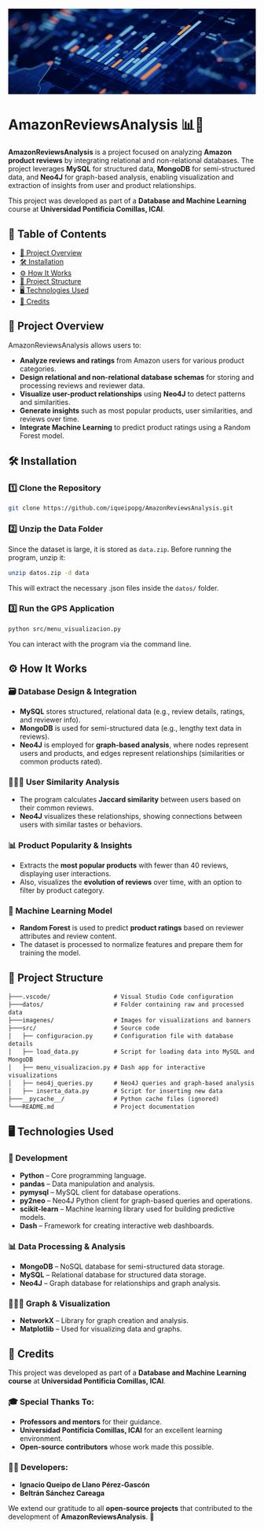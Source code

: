 ![Amazon Reviews Analysis Banner](AmazonReviewsBanner.png)

# AmazonReviewsAnalysis 📊🛒

**AmazonReviewsAnalysis** is a project focused on analyzing **Amazon product reviews** by integrating relational and non-relational databases. The project leverages **MySQL** for structured data, **MongoDB** for semi-structured data, and **Neo4J** for graph-based analysis, enabling visualization and extraction of insights from user and product relationships.

This project was developed as part of a **Database and Machine Learning** course at **Universidad Pontificia Comillas, ICAI**.

## 📜 Table of Contents
- [📌 Project Overview](#-project-overview)
- [🛠️ Installation](#-installation)
- [⚙️ How It Works](#-how-it-works)
- [📂 Project Structure](#-project-structure)
- [🖥️ Technologies Used](#-technologies-used)
- [🙌 Credits](#-credits)

## 📌 Project Overview

AmazonReviewsAnalysis allows users to:
- **Analyze reviews and ratings** from Amazon users for various product categories.
- **Design relational and non-relational database schemas** for storing and processing reviews and reviewer data.
- **Visualize user-product relationships** using **Neo4J** to detect patterns and similarities.
- **Generate insights** such as most popular products, user similarities, and reviews over time.
- **Integrate Machine Learning** to predict product ratings using a Random Forest model.

## 🛠️ Installation

### 1️⃣ Clone the Repository
```sh
git clone https://github.com/iqueipopg/AmazonReviewsAnalysis.git
```

### 2️⃣ Unzip the Data Folder
Since the dataset is large, it is stored as `data.zip`. Before running the program, unzip it:
```sh
unzip datos.zip -d data
```
This will extract the necessary .json files inside the `datos/` folder.

### 3️⃣ Run the GPS Application
```sh
python src/menu_visualizacion.py
```
You can interact with the program via the command line.

## ⚙️ How It Works

### 🗃️ Database Design & Integration
- **MySQL** stores structured, relational data (e.g., review details, ratings, and reviewer info).
- **MongoDB** is used for semi-structured data (e.g., lengthy text data in reviews).
- **Neo4J** is employed for **graph-based analysis**, where nodes represent users and products, and edges represent relationships (similarities or common products rated).
### 🧑‍🤝‍🧑 User Similarity Analysis
- The program calculates **Jaccard similarity** between users based on their common reviews.
- **Neo4J** visualizes these relationships, showing connections between users with similar tastes or behaviors.
### 📊 Product Popularity & Insights
- Extracts the **most popular products** with fewer than 40 reviews, displaying user interactions.
- Also, visualizes the **evolution of reviews** over time, with an option to filter by product category.
### 🤖 Machine Learning Model
- **Random Forest** is used to predict **product ratings** based on reviewer attributes and review content.
- The dataset is processed to normalize features and prepare them for training the model.

## 📂 Project Structure

```plaintext
├───.vscode/                  # Visual Studio Code configuration
├───datos/                    # Folder containing raw and processed data
├───imagenes/                 # Images for visualizations and banners
├───src/                      # Source code
│   ├── configuracion.py      # Configuration file with database details
│   ├── load_data.py          # Script for loading data into MySQL and MongoDB
│   ├── menu_visualizacion.py # Dash app for interactive visualizations
│   ├── neo4j_queries.py      # Neo4J queries and graph-based analysis
│   ├── inserta_data.py       # Script for inserting new data
├───__pycache__/              # Python cache files (ignored)
└───README.md                 # Project documentation
```

## 🖥️ Technologies Used

### 🔧 Development
- **Python** – Core programming language.
- **pandas** – Data manipulation and analysis.
- **pymysql** – MySQL client for database operations.
- **py2neo** – Neo4J Python client for graph-based queries and operations.
- **scikit-learn** – Machine learning library used for building predictive models.
- **Dash** – Framework for creating interactive web dashboards.
### 📊 Data Processing & Analysis
- **MongoDB** – NoSQL database for semi-structured data storage.
- **MySQL** – Relational database for structured data storage.
- **Neo4J** – Graph database for relationships and graph analysis.
### 🧑‍🤝‍🧑 Graph & Visualization
- **NetworkX** – Library for graph creation and analysis.
- **Matplotlib** – Used for visualizing data and graphs.

## 🙌 Credits

This project was developed as part of a **Database and Machine Learning course** at **Universidad Pontificia Comillas, ICAI**.

### 🎓 Special Thanks To:
- **Professors and mentors** for their guidance.
- **Universidad Pontificia Comillas, ICAI** for an excellent learning environment.
- **Open-source contributors** whose work made this possible.

### 👨‍💻 Developers:
- **Ignacio Queipo de Llano Pérez-Gascón**
- **Beltrán Sánchez Careaga**

We extend our gratitude to all **open-source projects** that contributed to the development of **AmazonReviewsAnalysis**. 🚀
